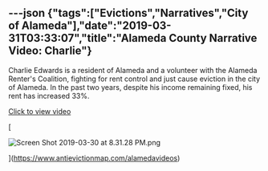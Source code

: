 ---json
{"tags":["Evictions","Narratives","City of Alameda"],"date":"2019-03-31T03:33:07","title":"Alameda County Narrative Video: Charlie"}
---

Charlie Edwards is a resident of Alameda and a volunteer with the Alameda Renter's Coalition, fighting for rent control and just cause eviction in the city of Alameda. In the past two years, despite his income remaining fixed, his rent has increased 33%.

[Click to view video](https://www.antievictionmap.com/alamedavideos)

[

![Screen Shot 2019-03-30 at 8.31.28 PM.png](https://images.squarespace-cdn.com/content/v1/52b7d7a6e4b0b3e376ac8ea2/1554003132457-6H993GONY9CW94YBP2CS/ke17ZwdGBToddI8pDm48kNFFxI_0azNdERdtyvUKbOUUqsxRUqqbr1mOJYKfIPR7LoDQ9mXPOjoJoqy81S2I8N_N4V1vUb5AoIIIbLZhVYxCRW4BPu10St3TBAUQYVKcuopN_vUlVvIV9NBOkeHW4_Q2CMMcmxmntAluTnrKnIcJztd571GGcpEyYbQ7HRCg/Screen+Shot+2019-03-30+at+8.31.28+PM.png)

](https://www.antievictionmap.com/alamedavideos)